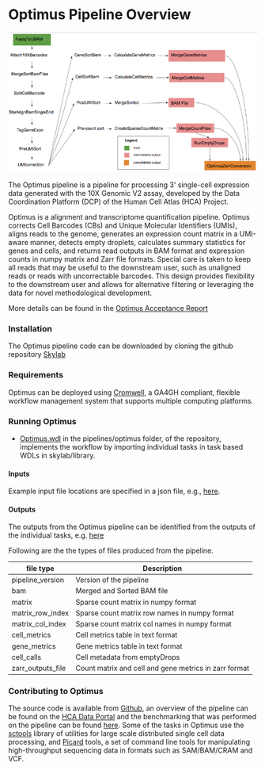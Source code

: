 # Optimus Pipeline Overview

![Diagram](Optimus_diagram.png)

The Optimus pipeline is a pipeline for processing 3' single-cell expression data generated with the 10X Genomic V2 assay, developed by the Data Coordination Platform (DCP) of the Human Cell Atlas (HCA) Project. 

Optimus is a alignment and transcriptome quantification pipeline. Optimus corrects Cell Barcodes (CBs) and Unique Molecular Identifiers (UMIs), aligns reads to the genome, generates an expression count matrix in a UMI-aware manner, detects empty droplets, calculates summary statistics for genes and cells, and returns read outputs in BAM format and expression counts in numpy matrix and Zarr file formats. Special care is taken to keep all reads that may be useful to the downstream user, such as unaligned reads or reads with uncorrectable barcodes. This design provides flexibility to the downstream user and allows for alternative filtering or leveraging the data for novel methodological development.

More details can be found in the [Optimus Acceptance Report](https://docs.google.com/document/d/158ba_xQM9AYyu8VcLWsIvSoEYps6PQhgddTr9H0BFmY/edit)


### Installation  
The Optimus pipeline code can be downloaded by cloning the github repository [Skylab](https://github.com/HumanCellAtlas/skylab/) 

### Requirements  
Optimus can be deployed using [Cromwell](https://software.broadinstitute.org/wdl/), a GA4GH compliant, flexible workflow management system that supports multiple computing platforms.

### Running Optimus
* [Optimus.wdl](https://github.com/HumanCellAtlas/skylab/blob/master/pipelines/optimus/Optimus.wdl) in the pipelines/optimus folder,  of the repository, implements the workflow by importing individual tasks in task based WDLs in skylab/library.

#### Inputs
Example input file locations are specified in a json file, e.g., [here](https://github.com/HumanCellAtlas/skylab/blob/master/pipelines/optimus/example_test_inputs.json).

#### Outputs
The outputs from the Optimus pipeline can be identified from the outputs of the individual tasks, e.g. [here](https://github.com/HumanCellAtlas/skylab/blob/master/pipelines/optimus/example_test_outputs.json)

Following are the the types of files produced from the pipeline.

| file type | Description |
| --- | --- |
| pipeline_version | Version of the pipeline |
| bam | Merged and Sorted BAM file |
| matrix |  Sparse count matrix in numpy format |
| matrix_row_index | Sparse count matrix row names in numpy format |
| matrix_col_index | Sparse count matrix col names in numpy format |
| cell_metrics | Cell metrics table in text format |
| gene_metrics | Gene metrics table in text format |
| cell_calls | Cell metadata from emptyDrops |
| zarr_outputs_file | Count matrix and cell and gene metrics in zarr format|

### Contributing to Optimus
The source code is available from [Github](https://github.com/HumanCellAtlas/skylab/blob/master/pipelines/optimus/Optimus.wdl), an overview of the pipeline can be found on the [HCA Data Portal](https://prod.data.humancellatlas.org/) and the benchmarking that was performed on the pipeline can be found [here](https://docs.google.com/document/d/158ba_xQM9AYyu8VcLWsIvSoEYps6PQhgddTr9H0BFmY/edit#heading=h.calfpviouwbg). Some of the tasks in Optimus use the [sctools](https://github.com/HumanCellAtlas/sctools) library of utilities for large scale distributed single cell data processing, and [Picard](https://broadinstitute.github.io/picard/) tools, a set of command line tools for manipulating high-throughput sequencing data in formats such as SAM/BAM/CRAM and VCF.
